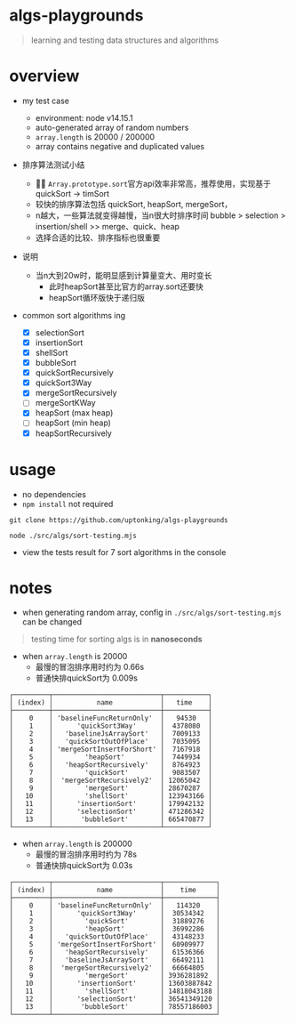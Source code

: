 # algs-playgrounds

> learning and testing data structures and algorithms

# overview
- my test case
  - environment: node v14.15.1
  - auto-generated array of random numbers
  - `array.length` is 20000 / 200000
  - array contains negative and duplicated values

- 排序算法测试小结
  - 👍🏻️ `Array.prototype.sort`官方api效率非常高，推荐使用，实现基于quickSort -> timSort
  - 较快的排序算法包括 quickSort, heapSort, mergeSort，
  - n越大，一些算法就变得越慢，当n很大时排序时间 bubble > selection > insertion/shell >> merge、quick、heap
  - 选择合适的比较、排序指标也很重要

- 说明
  - 当n大到20w时，能明显感到计算量变大、用时变长
     - 此时heapSort甚至比官方的array.sort还要快
     - heapSort循环版快于递归版

- common sort algorithms ing
  - [x] selectionSort
  - [x] insertionSort
  - [x] shellSort
  - [x] bubbleSort
  - [x] quickSortRecursively
  - [x] quickSort3Way
  - [x] mergeSortRecursively
  - [ ] mergeSortKWay
  - [x] heapSort (max heap)
  - [ ] heapSort (min heap)
  - [x] heapSortRecursively 
# usage
- no dependencies
- `npm install` not required

```shell
git clone https://github.com/uptonking/algs-playgrounds

node ./src/algs/sort-testing.mjs
```

- view the tests result for 7 sort algorithms in the console
# notes
-  when generating random array, config in `./src/algs/sort-testing.mjs` can be changed

> testing time for sorting algs is in **nanoseconds**

- when `array.length` is 20000
  - 最慢的冒泡排序用时约为 0.66s
  - 普通快排quickSort为  0.009s

```
┌─────────┬───────────────────────────┬───────────┐
│ (index) │           name            │   time    │
├─────────┼───────────────────────────┼───────────┤
│    0    │ 'baselineFuncReturnOnly'  │   94530   │
│    1    │      'quickSort3Way'      │  4378080  │
│    2    │   'baselineJsArraySort'   │  7009133  │
│    3    │   'quickSortOutOfPlace'   │  7035095  │
│    4    │ 'mergeSortInsertForShort' │  7167918  │
│    5    │        'heapSort'         │  7449934  │
│    6    │   'heapSortRecursively'   │  8764923  │
│    7    │        'quickSort'        │  9083507  │
│    8    │  'mergeSortRecursively2'  │ 12065042  │
│    9    │        'mergeSort'        │ 28670287  │
│   10    │        'shellSort'        │ 123943166 │
│   11    │      'insertionSort'      │ 179942132 │
│   12    │      'selectionSort'      │ 471286342 │
│   13    │       'bubbleSort'        │ 665470877 │
└─────────┴───────────────────────────┴───────────┘
```

- when `array.length` is 200000
  - 最慢的冒泡排序用时约为 78s
  - 普通快排quickSort为  0.03s

```
┌─────────┬───────────────────────────┬─────────────┐
│ (index) │           name            │    time     │
├─────────┼───────────────────────────┼─────────────┤
│    0    │ 'baselineFuncReturnOnly'  │   114320    │
│    1    │      'quickSort3Way'      │  30534342   │
│    2    │        'quickSort'        │  31889276   │
│    3    │        'heapSort'         │  36992286   │
│    4    │   'quickSortOutOfPlace'   │  43148233   │
│    5    │ 'mergeSortInsertForShort' │  60909977   │
│    6    │   'heapSortRecursively'   │  61536366   │
│    7    │   'baselineJsArraySort'   │  66492111   │
│    8    │  'mergeSortRecursively2'  │  66664805   │
│    9    │        'mergeSort'        │ 3936281892  │
│   10    │      'insertionSort'      │ 13603887842 │
│   11    │        'shellSort'        │ 14818043188 │
│   12    │      'selectionSort'      │ 36541349120 │
│   13    │       'bubbleSort'        │ 78557186003 │
└─────────┴───────────────────────────┴─────────────┘
```
